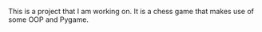 <!-- First - What is this project-->

This is a project that I am working on. It is a chess game that makes use of some OOP and Pygame.

<!-- A todo list -->
